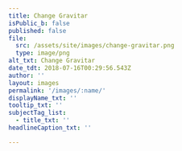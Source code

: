 ```yaml
---
title: Change Gravitar
isPublic_b: false
published: false
file:
  src: /assets/site/images/change-gravitar.png
  type: image/png
alt_txt: Change Gravitar
date_tdt: 2018-07-16T00:29:56.543Z
author: ''
layout: images
permalink: '/images/:name/'
displayName_txt: ''
tooltip_txt: ''
subjectTag_list:
  - title_txt: ''
headlineCaption_txt: ''

---
```


